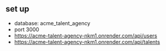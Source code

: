 ## set up

- database: acme_talent_agency
- port 3000
- https://acme-talent-agency-nkm1.onrender.com/api/users
- https://acme-talent-agency-nkm1.onrender.com/api/talents
